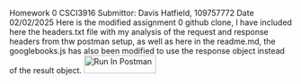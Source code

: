 Homework 0 CSCI3916 
Submittor: Davis Hatfield, 109757772
Date 02/02/2025
Here is the modified assignment 0 github clone, I have included here the headers.txt file with my analysis of the request and response headers from thw postman setup, as well as here in the readme.md, the googlebooks.js has also been modified to use the response object instead of the result object.
[<img src="https://run.pstmn.io/button.svg" alt="Run In Postman" style="width: 128px; height: 32px;">](https://app.getpostman.com/run-collection/41739336-78db5b0f-ad1e-456b-9d4e-8bf5b712ed7a?action=collection%2Ffork&source=rip_markdown&collection-url=entityId%3D41739336-78db5b0f-ad1e-456b-9d4e-8bf5b712ed7a%26entityType%3Dcollection%26workspaceId%3D1c8bec47-c256-441d-81db-b550b5c38b7a#?env%5BBook%20Search%20Env%5D=W3sia2V5IjoiYm9va190aXRsZSIsInZhbHVlIjoiVHVyaW5nIiwiZW5hYmxlZCI6dHJ1ZSwidHlwZSI6ImRlZmF1bHQiLCJzZXNzaW9uVmFsdWUiOiJUdXJpbmciLCJjb21wbGV0ZVNlc3Npb25WYWx1ZSI6IlR1cmluZyIsInNlc3Npb25JbmRleCI6MH0seyJrZXkiOiJib29rX2lkIiwidmFsdWUiOiIiLCJlbmFibGVkIjp0cnVlLCJ0eXBlIjoiZGVmYXVsdCIsInNlc3Npb25WYWx1ZSI6IkM5V1FibTRvdkZvQyIsImNvbXBsZXRlU2Vzc2lvblZhbHVlIjoiQzlXUWJtNG92Rm9DIiwic2Vzc2lvbkluZGV4IjoxfV0=)